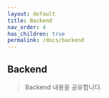 ```yaml
---
layout: default
title: Backend
nav_order: 4
has_children: true
permalink: /docs/backend
---
```


## Backend
> Backend 내용을 공유합니다.
